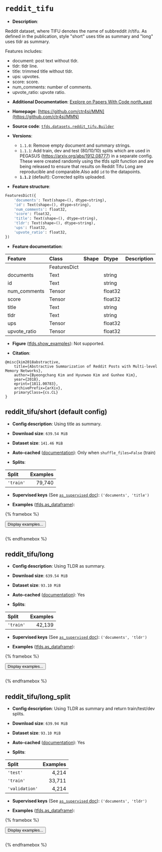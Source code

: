 <div itemscope itemtype="http://schema.org/Dataset">
  <div itemscope itemprop="includedInDataCatalog" itemtype="http://schema.org/DataCatalog">
    <meta itemprop="name" content="TensorFlow Datasets" />
  </div>
  <meta itemprop="name" content="reddit_tifu" />
  <meta itemprop="description" content="Reddit dataset, where TIFU denotes the name of subbreddit /r/tifu. As defined in&#10;the publication, style &quot;short&quot; uses title as summary and &quot;long&quot; uses tldr as&#10;summary.&#10;&#10;Features includes:&#10;&#10;  - document: post text without tldr.&#10;  - tldr: tldr line.&#10;  - title: trimmed title without tldr.&#10;  - ups: upvotes.&#10;  - score: score.&#10;  - num_comments: number of comments.&#10;  - upvote_ratio: upvote ratio.&#10;&#10;To use this dataset:&#10;&#10;```python&#10;import tensorflow_datasets as tfds&#10;&#10;ds = tfds.load(&#x27;reddit_tifu&#x27;, split=&#x27;train&#x27;)&#10;for ex in ds.take(4):&#10;  print(ex)&#10;```&#10;&#10;See [the guide](https://www.tensorflow.org/datasets/overview) for more&#10;informations on [tensorflow_datasets](https://www.tensorflow.org/datasets).&#10;&#10;" />
  <meta itemprop="url" content="https://www.tensorflow.org/datasets/catalog/reddit_tifu" />
  <meta itemprop="sameAs" content="https://github.com/ctr4si/MMN" />
  <meta itemprop="citation" content="@misc{kim2018abstractive,&#10;    title={Abstractive Summarization of Reddit Posts with Multi-level Memory Networks},&#10;    author={Byeongchang Kim and Hyunwoo Kim and Gunhee Kim},&#10;    year={2018},&#10;    eprint={1811.00783},&#10;    archivePrefix={arXiv},&#10;    primaryClass={cs.CL}&#10;}" />
</div>

# `reddit_tifu`


*   **Description**:

Reddit dataset, where TIFU denotes the name of subbreddit /r/tifu. As defined in
the publication, style "short" uses title as summary and "long" uses tldr as
summary.

Features includes:

-   document: post text without tldr.
-   tldr: tldr line.
-   title: trimmed title without tldr.
-   ups: upvotes.
-   score: score.
-   num_comments: number of comments.
-   upvote_ratio: upvote ratio.

*   **Additional Documentation**:
    <a class="button button-with-icon" href="https://paperswithcode.com/dataset/reddit-tifu">
    Explore on Papers With Code
    <span class="material-icons icon-after" aria-hidden="true"> north_east
    </span> </a>

*   **Homepage**: [https://github.com/ctr4si/MMN](https://github.com/ctr4si/MMN)

*   **Source code**:
    [`tfds.datasets.reddit_tifu.Builder`](https://github.com/tensorflow/datasets/tree/master/tensorflow_datasets/datasets/reddit_tifu/reddit_tifu_dataset_builder.py)

*   **Versions**:

    *   `1.1.0`: Remove empty document and summary strings.
    *   `1.1.1`: Add train, dev and test (80/10/10) splits which are used in
        PEGASUS (https://arxiv.org/abs/1912.08777) in a separate config. These
        were created randomly using the tfds split function and are being
        released to ensure that results on Reddit Tifu Long are reproducible and
        comparable.Also add `id` to the datapoints.
    *   **`1.1.2`** (default): Corrected splits uploaded.

*   **Feature structure**:

```python
FeaturesDict({
    'documents': Text(shape=(), dtype=string),
    'id': Text(shape=(), dtype=string),
    'num_comments': float32,
    'score': float32,
    'title': Text(shape=(), dtype=string),
    'tldr': Text(shape=(), dtype=string),
    'ups': float32,
    'upvote_ratio': float32,
})
```

*   **Feature documentation**:

Feature      | Class        | Shape | Dtype   | Description
:----------- | :----------- | :---- | :------ | :----------
             | FeaturesDict |       |         |
documents    | Text         |       | string  |
id           | Text         |       | string  |
num_comments | Tensor       |       | float32 |
score        | Tensor       |       | float32 |
title        | Text         |       | string  |
tldr         | Text         |       | string  |
ups          | Tensor       |       | float32 |
upvote_ratio | Tensor       |       | float32 |

*   **Figure**
    ([tfds.show_examples](https://www.tensorflow.org/datasets/api_docs/python/tfds/visualization/show_examples)):
    Not supported.

*   **Citation**:

```
@misc{kim2018abstractive,
    title={Abstractive Summarization of Reddit Posts with Multi-level Memory Networks},
    author={Byeongchang Kim and Hyunwoo Kim and Gunhee Kim},
    year={2018},
    eprint={1811.00783},
    archivePrefix={arXiv},
    primaryClass={cs.CL}
}
```


## reddit_tifu/short (default config)

*   **Config description**: Using title as summary.

*   **Download size**: `639.54 MiB`

*   **Dataset size**: `141.46 MiB`

*   **Auto-cached**
    ([documentation](https://www.tensorflow.org/datasets/performances#auto-caching)):
    Only when `shuffle_files=False` (train)

*   **Splits**:

Split     | Examples
:-------- | -------:
`'train'` | 79,740

*   **Supervised keys** (See
    [`as_supervised` doc](https://www.tensorflow.org/datasets/api_docs/python/tfds/load#args)):
    `('documents', 'title')`

*   **Examples**
    ([tfds.as_dataframe](https://www.tensorflow.org/datasets/api_docs/python/tfds/as_dataframe)):

<!-- mdformat off(HTML should not be auto-formatted) -->

{% framebox %}

<button id="displaydataframe">Display examples...</button>
<div id="dataframecontent" style="overflow-x:auto"></div>
<script>
const url = "https://storage.googleapis.com/tfds-data/visualization/dataframe/reddit_tifu-short-1.1.2.html";
const dataButton = document.getElementById('displaydataframe');
dataButton.addEventListener('click', async () => {
  // Disable the button after clicking (dataframe loaded only once).
  dataButton.disabled = true;

  const contentPane = document.getElementById('dataframecontent');
  try {
    const response = await fetch(url);
    // Error response codes don't throw an error, so force an error to show
    // the error message.
    if (!response.ok) throw Error(response.statusText);

    const data = await response.text();
    contentPane.innerHTML = data;
  } catch (e) {
    contentPane.innerHTML =
        'Error loading examples. If the error persist, please open '
        + 'a new issue.';
  }
});
</script>

{% endframebox %}

<!-- mdformat on -->

## reddit_tifu/long

*   **Config description**: Using TLDR as summary.

*   **Download size**: `639.54 MiB`

*   **Dataset size**: `93.10 MiB`

*   **Auto-cached**
    ([documentation](https://www.tensorflow.org/datasets/performances#auto-caching)):
    Yes

*   **Splits**:

Split     | Examples
:-------- | -------:
`'train'` | 42,139

*   **Supervised keys** (See
    [`as_supervised` doc](https://www.tensorflow.org/datasets/api_docs/python/tfds/load#args)):
    `('documents', 'tldr')`

*   **Examples**
    ([tfds.as_dataframe](https://www.tensorflow.org/datasets/api_docs/python/tfds/as_dataframe)):

<!-- mdformat off(HTML should not be auto-formatted) -->

{% framebox %}

<button id="displaydataframe">Display examples...</button>
<div id="dataframecontent" style="overflow-x:auto"></div>
<script>
const url = "https://storage.googleapis.com/tfds-data/visualization/dataframe/reddit_tifu-long-1.1.2.html";
const dataButton = document.getElementById('displaydataframe');
dataButton.addEventListener('click', async () => {
  // Disable the button after clicking (dataframe loaded only once).
  dataButton.disabled = true;

  const contentPane = document.getElementById('dataframecontent');
  try {
    const response = await fetch(url);
    // Error response codes don't throw an error, so force an error to show
    // the error message.
    if (!response.ok) throw Error(response.statusText);

    const data = await response.text();
    contentPane.innerHTML = data;
  } catch (e) {
    contentPane.innerHTML =
        'Error loading examples. If the error persist, please open '
        + 'a new issue.';
  }
});
</script>

{% endframebox %}

<!-- mdformat on -->

## reddit_tifu/long_split

*   **Config description**: Using TLDR as summary and return train/test/dev
    splits.

*   **Download size**: `639.94 MiB`

*   **Dataset size**: `93.10 MiB`

*   **Auto-cached**
    ([documentation](https://www.tensorflow.org/datasets/performances#auto-caching)):
    Yes

*   **Splits**:

Split          | Examples
:------------- | -------:
`'test'`       | 4,214
`'train'`      | 33,711
`'validation'` | 4,214

*   **Supervised keys** (See
    [`as_supervised` doc](https://www.tensorflow.org/datasets/api_docs/python/tfds/load#args)):
    `('documents', 'tldr')`

*   **Examples**
    ([tfds.as_dataframe](https://www.tensorflow.org/datasets/api_docs/python/tfds/as_dataframe)):

<!-- mdformat off(HTML should not be auto-formatted) -->

{% framebox %}

<button id="displaydataframe">Display examples...</button>
<div id="dataframecontent" style="overflow-x:auto"></div>
<script>
const url = "https://storage.googleapis.com/tfds-data/visualization/dataframe/reddit_tifu-long_split-1.1.2.html";
const dataButton = document.getElementById('displaydataframe');
dataButton.addEventListener('click', async () => {
  // Disable the button after clicking (dataframe loaded only once).
  dataButton.disabled = true;

  const contentPane = document.getElementById('dataframecontent');
  try {
    const response = await fetch(url);
    // Error response codes don't throw an error, so force an error to show
    // the error message.
    if (!response.ok) throw Error(response.statusText);

    const data = await response.text();
    contentPane.innerHTML = data;
  } catch (e) {
    contentPane.innerHTML =
        'Error loading examples. If the error persist, please open '
        + 'a new issue.';
  }
});
</script>

{% endframebox %}

<!-- mdformat on -->